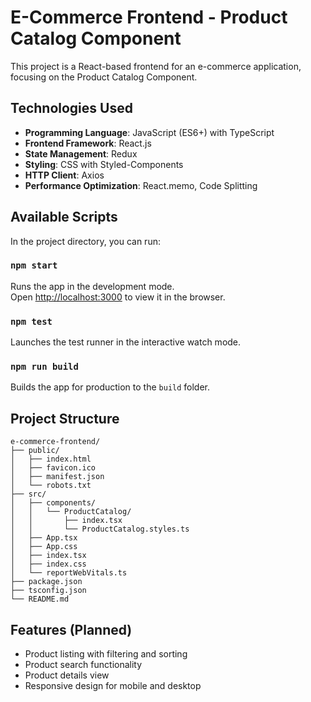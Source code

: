 # E-Commerce Frontend - Product Catalog Component

This project is a React-based frontend for an e-commerce application, focusing on the Product Catalog Component.

## Technologies Used

- **Programming Language**: JavaScript (ES6+) with TypeScript
- **Frontend Framework**: React.js
- **State Management**: Redux
- **Styling**: CSS with Styled-Components
- **HTTP Client**: Axios
- **Performance Optimization**: React.memo, Code Splitting

## Available Scripts

In the project directory, you can run:

### `npm start`

Runs the app in the development mode.\
Open [http://localhost:3000](http://localhost:3000) to view it in the browser.

### `npm test`

Launches the test runner in the interactive watch mode.

### `npm run build`

Builds the app for production to the `build` folder.

## Project Structure

```
e-commerce-frontend/
├── public/
│   ├── index.html
│   ├── favicon.ico
│   ├── manifest.json
│   └── robots.txt
├── src/
│   ├── components/
│   │   └── ProductCatalog/
│   │       ├── index.tsx
│   │       └── ProductCatalog.styles.ts
│   ├── App.tsx
│   ├── App.css
│   ├── index.tsx
│   ├── index.css
│   └── reportWebVitals.ts
├── package.json
├── tsconfig.json
└── README.md
```

## Features (Planned)

- Product listing with filtering and sorting
- Product search functionality
- Product details view
- Responsive design for mobile and desktop

